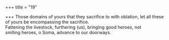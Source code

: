 +++
title = "19"

+++
Those domains of yours that they sacrifice to with oblation, let all these  of yours be encompassing the sacrifice.  
Fattening the livestock, furthering (us), bringing good heroes, not  
smiting heroes, o Soma, advance to our doorways.  